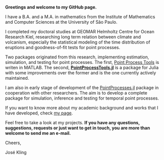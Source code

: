 **Greetings and welcome to my GitHub page.**

I have a B.A. and a M.A. in mathematics from the Institute of Mathematics and Computer Sciences at the University of São Paulo.

I completed my doctoral studies at GEOMAR Helmholtz Centre for Ocean Research Kiel, researching long term relation between climate and volcanism, especially the statistical modeling of the time distribution of eruptions and goodness-of-fit tests for point processes.

Two packages originated from this research, implementing estimation, simulation, and testing for point processes. The first, [Point Process Tools](https://git.geomar.de/open-source/point-process-tools) is writen in MATLAB. The second, [**PointProcessTools.jl**](https://git.geomar.de/open-source/pointprocesstools.jl) is a package for Julia with some improvements over the former and is the one currently actively maintained.

I am also in early stage of development of the [PointProcesses.jl](https://github.com/JoseKling/PointProcesses.jl) package in cooperation with other researchers. The aim is to develop a complete package for simulation, inference and testing for temporal point processes. 

If you want to know more about my academic background and works that I have developed, check [my page](https://josekling.github.io/).

Feel free to take a look at my projects. **If you have any questions, suggestions, requests or just want to get in touch, you are more than welcome to send me an e-mail.**
  
Cheers,

José Kling

